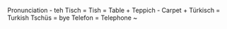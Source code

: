Pronunciation - teh
Tisch = Tish = Table +
Teppich - Carpet +
Türkisch = Turkish
Tschüs = bye
Telefon = Telephone ~

